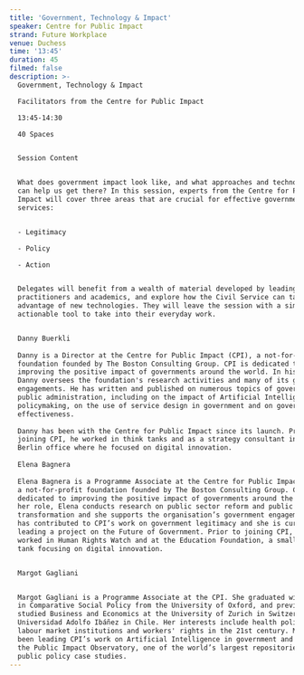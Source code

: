 ```yaml
---
title: 'Government, Technology & Impact'
speaker: Centre for Public Impact
strand: Future Workplace
venue: Duchess
time: '13:45'
duration: 45
filmed: false
description: >-
  Government, Technology & Impact

  Facilitators from the Centre for Public Impact

  13:45-14:30

  40 Spaces


  Session Content


  What does government impact look like, and what approaches and technologies
  can help us get there? In this session, experts from the Centre for Public
  Impact will cover three areas that are crucial for effective government
  services:


  - Legitimacy

  - Policy

  - Action


  Delegates will benefit from a wealth of material developed by leading
  practitioners and academics, and explore how the Civil Service can take
  advantage of new technologies. They will leave the session with a simple and
  actionable tool to take into their everyday work.


  Danny Buerkli
   
  Danny is a Director at the Centre for Public Impact (CPI), a not-for-profit
  foundation founded by The Boston Consulting Group. CPI is dedicated to
  improving the positive impact of governments around the world. In his role,
  Danny oversees the foundation's research activities and many of its government
  engagements. He has written and published on numerous topics of government and
  public administration, including on the impact of Artificial Intelligence on
  policymaking, on the use of service design in government and on government
  effectiveness.
   
  Danny has been with the Centre for Public Impact since its launch. Prior to
  joining CPI, he worked in think tanks and as a strategy consultant in BCG's
  Berlin office where he focused on digital innovation.
   
  Elena Bagnera
   
  Elena Bagnera is a Programme Associate at the Centre for Public Impact (CPI),
  a not-for-profit foundation founded by The Boston Consulting Group. CPI is
  dedicated to improving the positive impact of governments around the world. In
  her role, Elena conducts research on public sector reform and public service
  transformation and she supports the organisation’s government engagements. She
  has contributed to CPI’s work on government legitimacy and she is currently
  leading a project on the Future of Government. Prior to joining CPI, she
  worked in Human Rights Watch and at the Education Foundation, a small think
  tank focusing on digital innovation.


  Margot Gagliani


  Margot Gagliani is a Programme Associate at the CPI. She graduated with an MSc
  in Comparative Social Policy from the University of Oxford, and previously
  studied Business and Economics at the University of Zurich in Switzerland and
  Universidad Adolfo Ibáñez in Chile. Her interests include health policy,
  labour market institutions and workers' rights in the 21st century. Margot has
  been leading CPI’s work on Artificial Intelligence in government and manages
  the Public Impact Observatory, one of the world’s largest repositories of
  public policy case studies.
---
```


